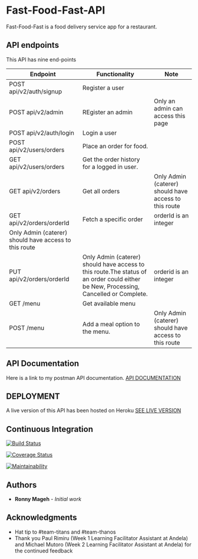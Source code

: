 # Fast-Food-Fast-API
Fast-Food-Fast is a food delivery service app for a restaurant.

## API endpoints
This API has nine end-points

| Endpoint | Functionality |Note|
|----------|---------------|----|
|POST api/v2/auth/signup|Register a user| |
|POST api/v2/admin|REgister an admin|Only an admin can access this page|
|POST api/v2/auth/login|Login a user| |
|POST api/v2/users/orders|Place an order for food.| |
|GET api/v2/users/orders|Get the order history for a logged in user.| |
|GET api/v2/orders|Get all orders|Only Admin (caterer) should have access to this route| |
|GET api/v2/orders/orderId|Fetch a specific order|orderId is an integer
Only Admin (caterer) should have access to this route|
|PUT api/v2/orders/orderId| Only Admin (caterer) should have access to this route.The status of an order could either be New, Processing, Cancelled or Complete.| orderid is an integer|                         |
|GET /menu|Get available menu| |
|POST /menu|Add a meal option to the menu.| Only Admin (caterer) should have access to this route|

## API Documentation
Here is a link to my postman API documentation.
[API DOCUMENTATION](https://documenter.getpostman.com/view/5303268/RWgm41ZX)

## DEPLOYMENT
A live version of this API has been hosted on Heroku
[SEE LIVE VERSION](fast-food-fast-api-v1.herokuapp.com)

## Continuous Integration
[![Build Status](https://travis-ci.org/codeplus254/Fast-Food-Fast-API.svg?branch=master)](https://travis-ci.org/codeplus254/Fast-Food-Fast-API) 

[![Coverage Status](https://coveralls.io/repos/github/codeplus254/Fast-Food-Fast-API/badge.svg?branch=master)](https://coveralls.io/github/codeplus254/Fast-Food-Fast-API?branch=master)

[![Maintainability](https://api.codeclimate.com/v1/badges/608657040a150d9fe104/maintainability)](https://codeclimate.com/github/codeplus254/Fast-Food-Fast-API/maintainability)

## Authors

* **Ronny Mageh** - *Initial work*

## Acknowledgments

* Hat tip to #team-titans and #team-thanos  
* Thank you Paul Rimiru (Week 1 Learning Facilitator Assistant at Andela) and Michael Mutoro (Week 2 Learning Facilitator Assistant at Andela) for the continued feedback



